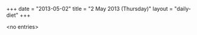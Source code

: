 +++
date = "2013-05-02"
title = "2 May 2013 (Thursday)"
layout = "daily-diet"
+++


\<no entries\>

